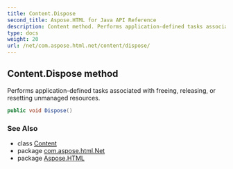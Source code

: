 ```yaml
---
title: Content.Dispose
second_title: Aspose.HTML for Java API Reference
description: Content method. Performs application-defined tasks associated with freeing releasing or resetting unmanaged resources
type: docs
weight: 20
url: /net/com.aspose.html.net/content/dispose/
---
```

## Content.Dispose method

Performs application-defined tasks associated with freeing, releasing, or resetting unmanaged resources.

```java
public void Dispose()
```

### See Also

* class [Content](../)
* package [com.aspose.html.Net](../../content/)
* package [Aspose.HTML](../../../)
